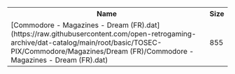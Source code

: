 <table>
<tr><th>Name</th><th>Size</th></tr>
<tr><td>
[Commodore - Magazines - Dream (FR).dat](https://raw.githubusercontent.com/open-retrogaming-archive/dat-catalog/main/root/basic/TOSEC-PIX/Commodore/Magazines/Dream (FR)/Commodore - Magazines - Dream (FR).dat)
</td><td>855</td></tr>
</table>
